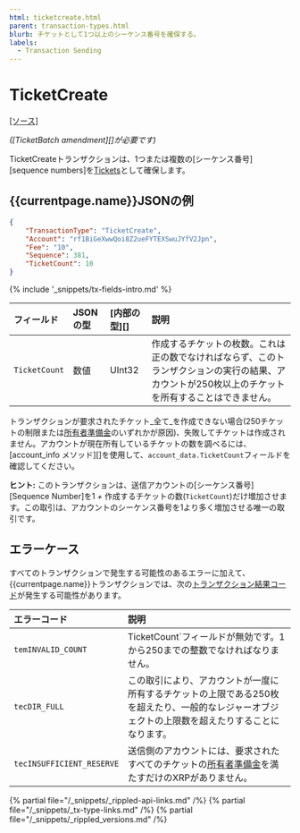 ```yaml
---
html: ticketcreate.html
parent: transaction-types.html
blurb: チケットとして1つ以上のシーケンス番号を確保する。
labels:
  - Transaction Sending
---
```

# TicketCreate

[[ソース]](https://github.com/ripple/rippled/blob/develop/src/ripple/app/tx/impl/CreateTicket.cpp "Source")

_([TicketBatch amendment][]が必要です)_

TicketCreateトランザクションは、1つまたは複数の[シーケンス番号][sequence numbers]を[Tickets](ticket.html)として確保します。

## {{currentpage.name}}JSONの例

```json
{
    "TransactionType": "TicketCreate",
    "Account": "rf1BiGeXwwQoi8Z2ueFYTEXSwuJYfV2Jpn",
    "Fee": "10",
    "Sequence": 381,
    "TicketCount": 10
}
```

{% include '_snippets/tx-fields-intro.md' %}
<!--{# fix md highlighting_ #}-->

| フィールド         | JSONの型          | [内部の型][]       | 説明                |
|:-----------------|:-----------------|:------------------|:-------------------|
| `TicketCount`    | 数値              | UInt32            | 作成するチケットの枚数。これは正の数でなければならず、このトランザクションの実行の結果、アカウントが250枚以上のチケットを所有することはできません。 |

トランザクションが要求されたチケット_全て_を作成できない場合(250チケットの制限または[所有者準備金](reserves.html)のいずれかが原因)、失敗してチケットは作成されません。アカウントが現在所有しているチケットの数を調べるには、[account_info メソッド][]を使用して、`account_data.TicketCount`フィールドを確認してください。

**ヒント:** このトランザクションは、送信アカウントの[シーケンス番号][Sequence Number]を1 _+_ 作成するチケットの数(`TicketCount`)だけ増加させます。この取引は、アカウントのシーケンス番号を1より多く増加させる唯一の取引です。

## エラーケース

すべてのトランザクションで発生する可能性のあるエラーに加えて、{{currentpage.name}}トランザクションでは、次の[トランザクション結果コード](transaction-results.html)が発生する可能性があります。

| エラーコード                | 説明                                              |
|:--------------------------|:-------------------------------------------------|
| `temINVALID_COUNT`        | TicketCount`フィールドが無効です。1から250までの整数でなければなりません。|
| `tecDIR_FULL`             | この取引により、アカウントが一度に所有するチケットの上限である250枚を超えたり、一般的なレジャーオブジェクトの上限数を超えたりすることになります。 |
| `tecINSUFFICIENT_RESERVE` | 送信側のアカウントには、要求されたすべてのチケットの[所有者準備金](reserves.html)を満たすだけのXRPがありません。 |

<!--{# common link defs #}-->
{% partial file="/_snippets/_rippled-api-links.md" /%}
{% partial file="/_snippets/_tx-type-links.md" /%}
{% partial file="/_snippets/_rippled_versions.md" /%}
